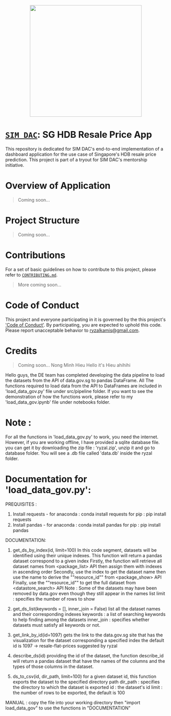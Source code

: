 <p align="center"><a href="http://simdaclub.com/">
  <img width="350" height="350"  src="https://i.imgur.com/OS0Eood.png"></a>
</p>

# [`SIM DAC`](http://simdaclub.com/): SG HDB Resale Price App

This repository is dedicated for SIM DAC's end-to-end implementation of a dashboard application for the use case of Singapore's HDB resale price prediction. This project is part of a tryout for SIM DAC's mentorship initiative.

# Overview of Application
> Coming soon...

# Project Structure
> Coming soon...

# Contributions
For a set of basic guidelines on how to contribute to this project, please refer to [`CONTRIBUTING.md`](./CONTRIBUTING.md).

> More coming soon...

# Code of Conduct
This project and everyone participating in it is governed by the this project's ['Code of Conduct'](./CODE_OF_CONDUCT.md). By participating, you are expected to uphold this code. Please report unacceptable behavior to [ryzalkamis@gmail.com](mailto:ryzalkamis@gmail.com).

# Credits
> Coming soon...
Nong Minh Hieu
Hello it's Hieu ahihihi

Hello guys, the DE team has completed developing the data pipeline to load the datasets from the API of data.gov.sg to pandas DataFrame. 
All The functions required to load data from the API to DataFrames are included in 'load_data_gov.py' file under src/pipeline folder.
If you want to see the demonstration of how the functions work, please refer to my 'load_data_gov.ipynb' file under notebooks folder.
# Note :
For all the functions in 'load_data_gov.py' to work, you need the internet. However, if you are working offline, I have provided a sqlite
database file. you can get it by downloading the zip file : 'ryzal.zip', unzip it and go to database folder. You will see a .db file
called 'data.db' inside the ryzal folder.

# Documentation for 'load_data_gov.py':
PREQUISITES :
1. Install requests - for anaconda : conda install requests
                      for pip : pip install requests
2. Install pandas - for anaconda : conda install pandas
                    for pip : pip install pandas

DOCUMENTATION:
1. get_ds_by_index(id, limit=100)
    In this code segment, datasets will be identified using their unique indexes. This function will return a pandas dataset correspond to a given index
    Firstly, the function will retrieve all dataset names from <package_list> API then assign them with indexes in ascending order
    Secondly, use the index to get the dataset name then use the name to derive the ""resource_id"" from <package_show> API
    Finally, use the ""resource_id"" to get the full dataset from <datastore_search> API
    Note : Some of the datasets may have been removed by data.gov even though they still appear in the names list
    limit : specifies the number of rows to show

2. get_ds_list(keywords = [], inner_join = False)
    list all the dataset names and their corresponding indexes
    keywords : a list of searching keywords to help finding among the datasets
    inner_join : specifies whether datasets must satisfy all keywords or not.

3. get_link_by_id(id=1097)
    gets the link to the data.gov.sg site that has the visualization for the dataset corresponding a specified index
    the default id is 1097 -> resale-flat-prices suggested by ryzal

4. describe_ds(id)
    providing the id of the dataset, the function describe_id will return a pandas dataset that have
    the names of the columns and the types of those columns in the dataset.

5. ds_to_csv(id, dir_path, limit=100)
    for a given dataset id, this function exports the dataset to the specified directory path
    dir_path : specifies the directory to which the dataset is exported
    id : the dataset's id
    limit : the number of rows to be exported, the default is 100

MANUAL :
    copy the file into your working directory
    then "import load_data_gov" to use the functions in "DOCUMENTATION"
